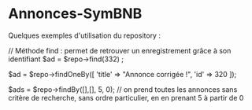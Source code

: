 # Annonces-SymBNB







Quelques exemples d'utilisation du repository :

// Méthode find : permet de retrouver un enregistrement grâce à son identifiant
$ad = $repo->find(332) ;

$ad = $repo->findOneBy([
    'title' => "Annonce corrigée !",
    'id' => 320
]);

$ads = $repo->findBy([],[], 5, 0); 
// on prend toutes les annonces sans critère de recherche, sans ordre particulier, en en prenant 5 à partir de 0